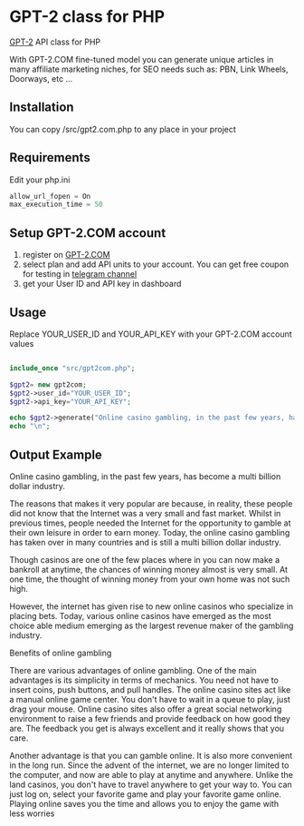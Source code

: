# GPT-2 class for PHP
[GPT-2](https://gpt-2.com) API class for PHP

With GPT-2.COM fine-tuned model you can generate unique articles in many affiliate marketing niches, for SEO needs such as: PBN, Link Wheels, Doorways, etc ... 


## Installation
You can copy /src/gpt2.com.php to any place in your project

## Requirements
Edit your php.ini
```php 
allow_url_fopen = On
max_execution_time = 50
```
## Setup GPT-2.COM account
1. register on [GPT-2.COM](https://gpt-2.com)
2. select plan and add API units to your account. You can get free coupon for testing in [telegram channel](https://t.me/gpt_2)
3. get your User ID and API key in dashboard
## Usage 

Replace YOUR_USER_ID and YOUR_API_KEY with your GPT-2.COM account values 

```php 

include_once "src/gpt2com.php";

$gpt2= new gpt2com;
$gpt2->user_id="YOUR_USER_ID";
$gpt2->api_key="YOUR_API_KEY";

echo $gpt2->generate("Online casino gambling, in the past few years, has become a multi billion dollar industry");
echo "\n";

```
## Output Example 

Online casino gambling, in the past few years, has become a multi billion dollar industry.

The reasons that makes it very popular are because, in reality, these people did not know that the Internet was a very small and fast market. Whilst in previous times, people needed the Internet for the opportunity to gamble at their own leisure in order to earn money. Today, the online casino gambling has taken over in many countries and is still a multi billion dollar industry.

Though casinos are one of the few places where in you can now make a bankroll at anytime, the chances of winning money almost is very small. At one time, the thought of winning money from your own home was not such high.

However, the internet has given rise to new online casinos who specialize in placing bets. Today, various online casinos have emerged as the most choice able medium emerging as the largest revenue maker of the gambling industry.

Benefits of online gambling

There are various advantages of online gambling. One of the main advantages is its simplicity in terms of mechanics. You need not have to insert coins, push buttons, and pull handles. The online casino sites act like a manual online game center. You don't have to wait in a queue to play, just drag your mouse. Online casino sites also offer a great social networking environment to raise a few friends and provide feedback on how good they are. The feedback you get is always excellent and it really shows that you care.

Another advantage is that you can gamble online. It is also more convenient in the long run. Since the advent of the internet, we are no longer limited to the computer, and now are able to play at anytime and anywhere. Unlike the land casinos, you don't have to travel anywhere to get your way to. You can just log on, select your favorite game and play your favorite game online. Playing online saves you the time and allows you to enjoy the game with less worries

